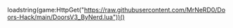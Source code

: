 loadstring(game:HttpGet("https://raw.githubusercontent.com/MrNeRD0/Doors-Hack/main/DoorsV3_ByNerd.lua"))()
